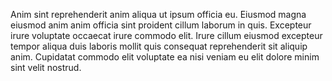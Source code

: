 

Anim sint reprehenderit anim aliqua ut ipsum officia eu. Eiusmod magna eiusmod anim anim officia sint proident cillum laborum in quis. Excepteur irure voluptate occaecat irure commodo elit. Irure cillum eiusmod excepteur tempor aliqua duis laboris mollit quis consequat reprehenderit sit aliquip anim. Cupidatat commodo elit voluptate ea nisi veniam eu elit dolore minim sint velit nostrud.